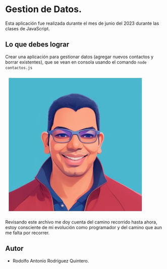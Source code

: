 # Gestion de Datos.

Esta aplicación fue realizada durante el mes de junio del 2023 durante las clases de JavaScript.

## Lo que debes lograr

Crear una aplicación para gestionar datos (agregar nuevos contactos y borrar existentes), que se vean en consola usando el comando `node contactos.js` 



![Image](./imagen/rodcode.JPG)

Revisando este archivo me doy cuenta del camino recorrido hasta ahora, estoy consciente de mi evolución como programador y del camino que aun me falta por recorrer.

## Autor

- Rodolfo Antonio Rodríguez Quintero.